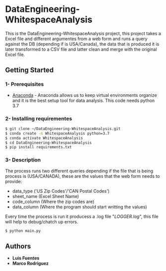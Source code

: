 # DataEngineering-WhitespaceAnalysis
This is the DataEngineering-WhitespaceAnalysis project, this project takes a Excel file and different argumentes from a web form and runs a query against the DB (depending if is USA/Canada), the data that is produced it is later transformed to a CSV file and latter clean and merge with the original Excel file.

## Getting Started

### 1- Prerequisites
* [Anaconda]() - Anaconda allows us to keep virtual environments organize and it is the best setup tool for data analysis. This code needs python 3.7

### 2- Installing requirementes
```sh
$ git clone ~/DataEngineering-WhitespaceAnalysis.git
$ conda create -n WhitespaceAnalysis python=3.7
$ conda activate WhitespaceAnalysis
$ cd DataEngineering-WhitespaceAnalysis
$ pip install requirements.txt
```
### 3- Description
The process runs two different queries depending if the file that is being process is (USA/CANADA), these are the values that the web form needs to provide: 
* data_type ('US Zip Codes'/'CAN Postal Codes')
* sheet_name (Excel Sheet Name)
* code_column (Where the zip codes are)
* data_column (Where the program should start writting the values)

Every time the process is run it producess a .log file "*LOGGER.log*", this file will help to debug/chatch up errors.

```sh
$ python main.py
```
## Authors
* **Luis Fuentes**
* **Marco Rodriguez**